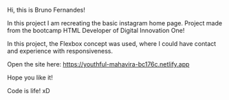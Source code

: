 Hi, this is Bruno Fernandes!

In this project I am recreating the basic instagram home page. Project made from the bootcamp HTML Developer of Digital Innovation One!

In this project, the Flexbox concept was used, where I could have contact and experience with responsiveness.

Open the site here:
https://youthful-mahavira-bc176c.netlify.app


Hope you like it!

Code is life! xD
